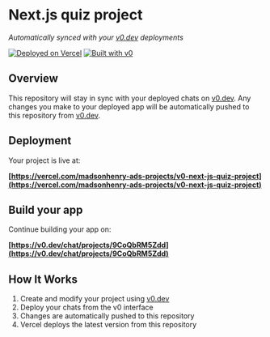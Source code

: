 # Next.js quiz project

*Automatically synced with your [v0.dev](https://v0.dev) deployments*

[![Deployed on Vercel](https://img.shields.io/badge/Deployed%20on-Vercel-black?style=for-the-badge&logo=vercel)](https://vercel.com/madsonhenry-ads-projects/v0-next-js-quiz-project)
[![Built with v0](https://img.shields.io/badge/Built%20with-v0.dev-black?style=for-the-badge)](https://v0.dev/chat/projects/9CoQbRM5Zdd)

## Overview

This repository will stay in sync with your deployed chats on [v0.dev](https://v0.dev).
Any changes you make to your deployed app will be automatically pushed to this repository from [v0.dev](https://v0.dev).

## Deployment

Your project is live at:

**[https://vercel.com/madsonhenry-ads-projects/v0-next-js-quiz-project](https://vercel.com/madsonhenry-ads-projects/v0-next-js-quiz-project)**

## Build your app

Continue building your app on:

**[https://v0.dev/chat/projects/9CoQbRM5Zdd](https://v0.dev/chat/projects/9CoQbRM5Zdd)**

## How It Works

1. Create and modify your project using [v0.dev](https://v0.dev)
2. Deploy your chats from the v0 interface
3. Changes are automatically pushed to this repository
4. Vercel deploys the latest version from this repository
